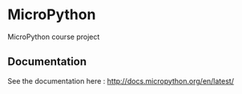 # MicroPython

MicroPython course project 

<!Pybv10-pinout.jpg>

## Documentation 
See the documentation here : http://docs.micropython.org/en/latest/ 
